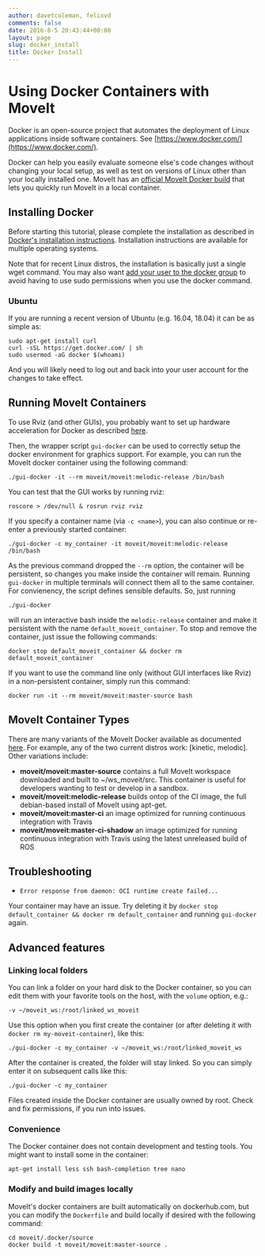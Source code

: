 ```yaml
---
author: davetcoleman, felixvd
comments: false
date: 2016-8-5 20:43:44+00:00
layout: page
slug: docker_install
title: Docker Install
---
```


# Using Docker Containers with MoveIt

Docker is an open-source project that automates the deployment of Linux applications inside software containers. See [https://www.docker.com/](https://www.docker.com/).

Docker can help you easily evaluate someone else's code changes without changing your local setup, as well as test on versions of Linux other than your locally installed one. MoveIt has an [official MoveIt Docker build](https://hub.docker.com/r/moveit/moveit/) that lets you quickly run MoveIt in a local container.

## Installing Docker

Before starting this tutorial, please complete the installation as described in [Docker's installation instructions](https://docs.docker.com/install/). Installation instructions are available for multiple operating systems.

Note that for recent Linux distros, the installation is basically just a single wget command. You may also want [add your user to the docker group](https://docs.docker.com/engine/installation/linux/ubuntulinux/#/create-a-docker-group) to avoid having to use sudo permissions when you use the docker command.

### Ubuntu

If you are running a recent version of Ubuntu (e.g. 16.04, 18.04) it can be as simple as:

    sudo apt-get install curl
    curl -sSL https://get.docker.com/ | sh
    sudo usermod -aG docker $(whoami)

And you will likely need to log out and back into your user account for the changes to take effect.

## Running MoveIt Containers

To use Rviz (and other GUIs), you probably want to set up hardware acceleration for Docker as described [here](http://wiki.ros.org/docker/Tutorials/Hardware%20Acceleration).

Then, the wrapper script `gui-docker` can be used to correctly setup the docker environment for graphics support.
For example, you can run the MoveIt docker container using the following command:

    ./gui-docker -it --rm moveit/moveit:melodic-release /bin/bash

You can test that the GUI works by running rviz:

    roscore > /dev/null & rosrun rviz rviz

If you specify a container name (via `-c <name>`), you can also continue or re-enter a previously started container:

    ./gui-docker -c my_container -it moveit/moveit:melodic-release /bin/bash

As the previous command dropped the `--rm` option, the container will be persistent, so changes you make inside the container will remain.
Running `gui-docker` in multiple terminals will connect them all to the same container.
For convienency, the script defines sensible defaults. So, just running

    ./gui-docker

will run an interactive bash inside the `melodic-release` container and make it persistent with the name `default_moveit_container`.
To stop and remove the container, just issue the following commands:

    docker stop default_moveit_container && docker rm default_moveit_container

If you want to use the command line only (without GUI interfaces like Rviz) in a non-persistent container, simply run this command:

    docker run -it --rm moveit/moveit:master-source bash

## MoveIt Container Types

There are many variants of the MoveIt Docker available as documented [here](http://moveit.ros.org/documentation/contributing/continuous_integration/). For example, any of the two current distros work: [kinetic, melodic]. Other variations include:

- **moveit/moveit:master-source** contains a full MoveIt workspace downloaded and built to ~/ws_moveit/src. This container is useful for developers wanting to test or develop in a sandbox.
- **moveit/moveit:melodic-release** builds ontop of the CI image, the full debian-based install of MoveIt using apt-get.
- **moveit/moveit:master-ci** an image optimized for running continuous integration with Travis
- **moveit/moveit:master-ci-shadow** an image optimized for running continuous integration with Travis using the latest unreleased build of ROS

## Troubleshooting

- `Error response from daemon: OCI runtime create failed...`

Your container may have an issue. Try deleting it by `docker stop default_container && docker rm default_container` and running `gui-docker` again. 

## Advanced features

### Linking local folders
You can link a folder on your hard disk to the Docker container, so you can edit them with your favorite tools on the host, with the `volume` option, e.g.:

    -v ~/moveit_ws:/root/linked_ws_moveit

Use this option when you first create the container (or after deleting it with `docker rm my-moveit-container`), like this:

    ./gui-docker -c my_container -v ~/moveit_ws:/root/linked_moveit_ws

After the container is created, the folder will stay linked. So you can simply enter it on subsequent calls like this:

    ./gui-docker -c my_container

Files created inside the Docker container are usually owned by root. Check and fix permissions, if you run into issues.

### Convenience
The Docker container does not contain development and testing tools. You might want to install some in the container:

    apt-get install less ssh bash-completion tree nano

### Modify and build images locally

MoveIt's docker containers are built automatically on dockerhub.com, but you can modify the `Dockerfile` and build locally if desired with the following command:

    cd moveit/.docker/source
    docker build -t moveit/moveit:master-source .
